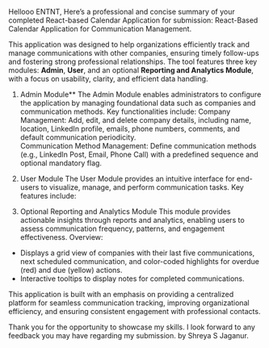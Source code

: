 Hellooo ENTNT,
Here’s a professional and concise summary of your completed React-based Calendar Application for submission:
React-Based Calendar Application for Communication Management.

This application was designed to help organizations efficiently track and manage communications with other companies, ensuring timely follow-ups and fostering strong professional relationships. The tool features three key modules: **Admin**, **User**, and an optional **Reporting and Analytics Module**, with a focus on usability, clarity, and efficient data handling.
1. Admin Module**
The Admin Module enables administrators to configure the application by managing foundational data such as companies and communication methods. Key functionalities include:  Company Management: Add, edit, and delete company details, including name, location, LinkedIn profile, emails, phone numbers, comments, and default communication periodicity.  
Communication Method Management: Define communication methods (e.g., LinkedIn Post, Email, Phone Call) with a predefined sequence and optional mandatory flag.  
2. User Module
The User Module provides an intuitive interface for end-users to visualize, manage, and perform communication tasks. Key features include:  

3. Optional Reporting and Analytics Module
This module provides actionable insights through reports and analytics, enabling users to assess communication frequency, patterns, and engagement effectiveness.
Overview:  
  - Displays a grid view of companies with their last five communications, next scheduled communication, and color-coded highlights for overdue (red) and due (yellow) actions.  
  - Interactive tooltips to display notes for completed communications.

This application is built with an emphasis on providing a centralized platform for seamless communication tracking, improving organizational efficiency, and ensuring consistent engagement with professional contacts.

Thank you for the opportunity to showcase my skills. I look forward to any feedback you may have regarding my submission.
by Shreya S Jaganur.
